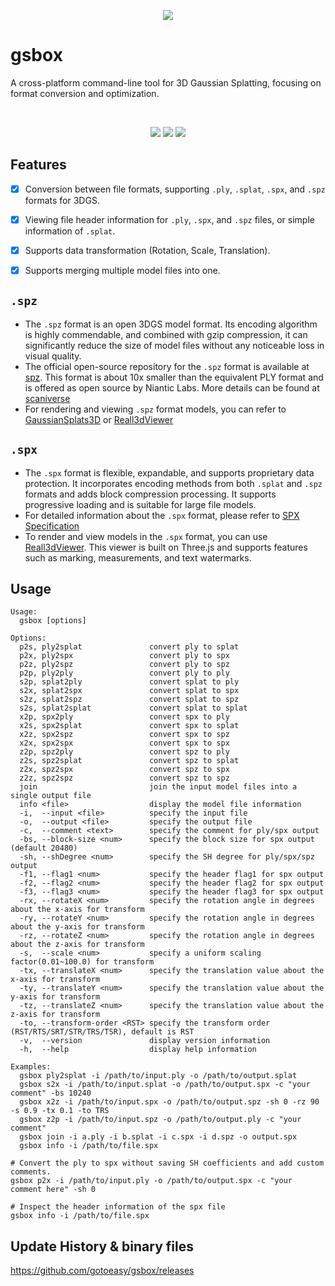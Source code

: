 <p align=center>
<img src="https://gotoeasy.github.io/3dgs/gsbox.png"/>
</p>


# gsbox

A cross-platform command-line tool for 3D Gaussian Splatting, focusing on format conversion and optimization.

<br>

<p align="center">
    <a href="https://repo-sam.inria.fr/fungraph/3d-gaussian-splatting/"><img src="https://img.shields.io/badge/model-3DGS-brightgreen.svg"></a>
    <a href="https://github.com/gotoeasy/gsbox/releases/latest"><img src="https://img.shields.io/github/release/gotoeasy/gsbox.svg"></a>
    <a href="https://github.com/gotoeasy/gsbox/blob/master/LICENSE"><img src="https://img.shields.io/github/license/gotoeasy/gsbox"></a>
<p>

## Features
- [x] Conversion between file formats, supporting `.ply`, `.splat`, `.spx`, and `.spz` formats for 3DGS.
- [x] Viewing file header information for `.ply`, `.spx`, and `.spz` files, or simple information of `.splat`.
- [x] Supports data transformation (Rotation, Scale, Translation).
- [x] Supports merging multiple model files into one.


## `.spz`
- The `.spz` format is an open 3DGS model format. Its encoding algorithm is highly commendable, and combined with gzip compression, it can significantly reduce the size of model files without any noticeable loss in visual quality.
- The official open-source repository for the `.spz` format is available at [spz](https://github.com/nianticlabs/spz). This format is about 10x smaller than the equivalent PLY format and is offered as open source by Niantic Labs. More details can be found at [scaniverse](https://scaniverse.com/spz)
- For rendering and viewing `.spz` format models, you can refer to [GaussianSplats3D](https://github.com/mkkellogg/GaussianSplats3D) or [Reall3dViewer](https://github.com/reall3d-com/Reall3dViewer)

## `.spx`
- The `.spx` format is flexible, expandable, and supports proprietary data protection. It incorporates encoding methods from both `.splat` and `.spz` formats and adds block compression processing. It supports progressive loading and is suitable for large file models.
- For detailed information about the `.spx` format, please refer to [SPX Specification](https://github.com/reall3d-com/Reall3dViewer/blob/main/SPX_EN.md)
- To render and view models in the `.spx` format, you can use [Reall3dViewer](https://github.com/reall3d-com/Reall3dViewer). This viewer is built on Three.js and supports features such as marking, measurements, and text watermarks.

## Usage
```shell
Usage:
  gsbox [options]

Options:
  p2s, ply2splat               convert ply to splat
  p2x, ply2spx                 convert ply to spx
  p2z, ply2spz                 convert ply to spz
  p2p, ply2ply                 convert ply to ply
  s2p, splat2ply               convert splat to ply
  s2x, splat2spx               convert splat to spx
  s2z, splat2spz               convert splat to spz
  s2s, splat2splat             convert splat to splat
  x2p, spx2ply                 convert spx to ply
  x2s, spx2splat               convert spx to splat
  x2z, spx2spz                 convert spx to spz
  x2x, spx2spx                 convert spx to spx
  z2p, spz2ply                 convert spz to ply
  z2s, spz2splat               convert spz to splat
  z2x, spz2spx                 convert spz to spx
  z2z, spz2spz                 convert spz to spz
  join                         join the input model files into a single output file
  info <file>                  display the model file information
  -i,  --input <file>          specify the input file
  -o,  --output <file>         specify the output file
  -c,  --comment <text>        specify the comment for ply/spx output
  -bs, --block-size <num>      specify the block size for spx output (default 20480)
  -sh, --shDegree <num>        specify the SH degree for ply/spx/spz output
  -f1, --flag1 <num>           specify the header flag1 for spx output
  -f2, --flag2 <num>           specify the header flag2 for spx output
  -f3, --flag3 <num>           specify the header flag3 for spx output
  -rx, --rotateX <num>         specify the rotation angle in degrees about the x-axis for transform
  -ry, --rotateY <num>         specify the rotation angle in degrees about the y-axis for transform
  -rz, --rotateZ <num>         specify the rotation angle in degrees about the z-axis for transform
  -s,  --scale <num>           specify a uniform scaling factor(0.01~100.0) for transform
  -tx, --translateX <num>      specify the translation value about the x-axis for transform
  -ty, --translateY <num>      specify the translation value about the y-axis for transform
  -tz, --translateZ <num>      specify the translation value about the z-axis for transform
  -to, --transform-order <RST> specify the transform order (RST/RTS/SRT/STR/TRS/TSR), default is RST
  -v,  --version               display version information
  -h,  --help                  display help information

Examples:
  gsbox ply2splat -i /path/to/input.ply -o /path/to/output.splat
  gsbox s2x -i /path/to/input.splat -o /path/to/output.spx -c "your comment" -bs 10240
  gsbox x2z -i /path/to/input.spx -o /path/to/output.spz -sh 0 -rz 90 -s 0.9 -tx 0.1 -to TRS
  gsbox z2p -i /path/to/input.spz -o /path/to/output.ply -c "your comment"
  gsbox join -i a.ply -i b.splat -i c.spx -i d.spz -o output.spx
  gsbox info -i /path/to/file.spx

# Convert the ply to spx without saving SH coefficients and add custom comments.
gsbox p2x -i /path/to/input.ply -o /path/to/output.spx -c "your comment here" -sh 0

# Inspect the header information of the spx file
gsbox info -i /path/to/file.spx
```

## Update History & binary files
https://github.com/gotoeasy/gsbox/releases
